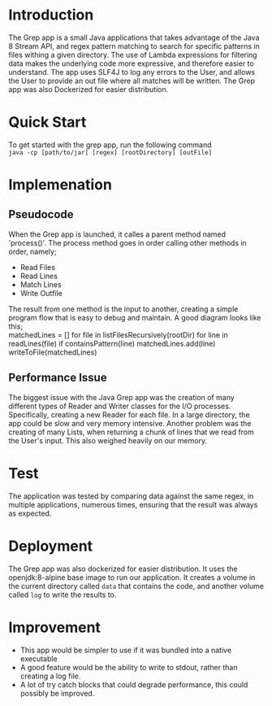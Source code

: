 # Introduction
The Grep app is a small Java applications that takes advantage of the Java 8 Stream API, and regex pattern matching to search for specific patterns in files withing a given directory.
The use of Lambda expressions for filtering data makes the underlying code more expressive, and therefore easier to understand. The app uses SLF4J to log any errors to the User, and allows the User to provide an out file where all matches will be written. The Grep app was also Dockerized for easier distribution.

# Quick Start
To get started with the grep app, run the following command 
<br />
```java -cp [path/to/jar] [regex] [rootDirectory] [outFile]```
<br /> 

# Implemenation
## Pseudocode
When the Grep app is launched, it calles a parent method named 'process()'.
The process method goes in order calling other methods in order, namely;

- Read Files
- Read Lines
- Match Lines
- Write Outfile

The result from one method is the input to another, creating a simple program flow that is easy to debug and maintain.
A good diagram looks like this;
<br />
matchedLines = []
for file in listFilesRecursively(rootDir)
  for line in readLines(file)
        if containsPattern(line)
                matchedLines.add(line)
                writeToFile(matchedLines)
<br />

## Performance Issue
The biggest issue with the Java Grep app was the creation of many different types of Reader and Writer classes for the I/O processes.
Specifically, creating a new Reader for each file. In a large directory, the app could be slow and very memory intensive.
Another problem was the creating of many Lists, when returning a chunk of lines that we read from the User's input. This also weighed heavily on our memory.

# Test
The application was tested by comparing data against the same regex, in multiple applications, numerous times, ensuring that the result was always as expected.

# Deployment
The Grep app was also dockerized for easier distribution. It uses the openjdk:8-alpine base image to run our application. It creates a volume in the current directory called `data` that contains the code, and another volume called `log` to write the results to.

# Improvement
- This app would be simpler to use if it was bundled into a native executable
- A good feature would be the ability to write to stdout, rather than creating a log file.
- A lot of try catch blocks that could degrade performance, this could possibly be improved.
